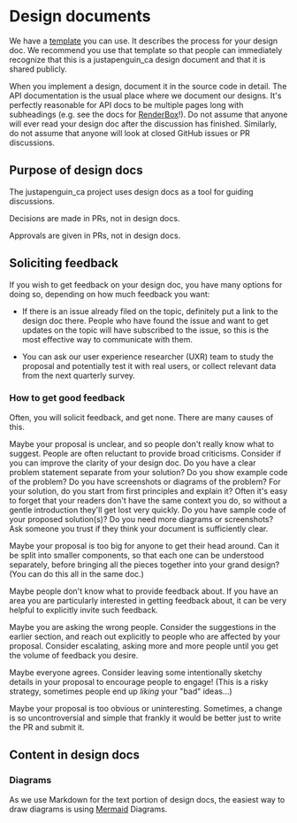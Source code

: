 # Design documents

We have a [template](Template.md) you can use. It describes the process for your design doc.
We recommend you use that template so that people can immediately recognize that this is a justapenguin_ca design document and that it is shared publicly.

When you implement a design, document it in the source code in detail. The API documentation is the usual place where we document our designs. It's perfectly reasonable for API docs to be multiple pages long with subheadings (e.g. see the docs for [RenderBox](https://master-api.flutter.dev/flutter/rendering/RenderBox-class.html)!). Do not assume that anyone will ever read your design doc after the discussion has finished. Similarly, do not assume that anyone will look at closed GitHub issues or PR discussions.

## Purpose of design docs

The justapenguin_ca project uses design docs as a tool for guiding discussions.

Decisions are made in PRs, not in design docs.

Approvals are given in PRs, not in design docs.

## Soliciting feedback

If you wish to get feedback on your design doc, you have many options for doing so, depending on how much feedback you want:

* If there is an issue already filed on the topic, definitely put a link to the design doc there. People who have found the issue and want to get updates on the topic will have subscribed to the issue, so this is the most effective way to communicate with them.

* You can ask our user experience researcher (UXR) team to study the proposal and potentially test it with real users, or collect relevant data from the next quarterly survey.

### How to get good feedback

Often, you will solicit feedback, and get none. There are many causes of this.

Maybe your proposal is unclear, and so people don't really know what to suggest. People are often reluctant to provide broad criticisms. Consider if you can improve the clarity of your design doc. Do you have a clear problem statement separate from your solution? Do you show example code of the problem? Do you have screenshots or diagrams of the problem? For your solution, do you start from first principles and explain it? Often it's easy to forget that your readers don't have the same context you do, so without a gentle introduction they'll get lost very quickly. Do you have sample code of your proposed solution(s)? Do you need more diagrams or screenshots? Ask someone you trust if they think your document is sufficiently clear.

Maybe your proposal is too big for anyone to get their head around. Can it be split into smaller components, so that each one can be understood separately, before bringing all the pieces together into your grand design? (You can do this all in the same doc.)

Maybe people don't know what to provide feedback about. If you have an area you are particularly interested in getting feedback about, it can be very helpful to explicitly invite such feedback.

Maybe you are asking the wrong people. Consider the suggestions in the earlier section, and reach out explicitly to people who are affected by your proposal. Consider escalating, asking more and more people until you get the volume of feedback you desire.

Maybe everyone agrees. Consider leaving some intentionally sketchy details in your proposal to encourage people to engage! (This is a risky strategy, sometimes people end up _liking_ your "bad" ideas...)

Maybe your proposal is too obvious or uninteresting. Sometimes, a change is so uncontroversial and simple that frankly it would be better just to write the PR and submit it.

## Content in design docs

### Diagrams

As we use Markdown for the text portion of design docs, the easiest way to draw diagrams is using [Mermaid](https://github.blog/2022-02-14-include-diagrams-markdown-files-mermaid) Diagrams.
